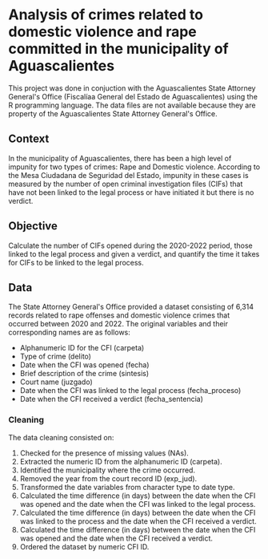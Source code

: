 # Analysis of crimes related to domestic violence and rape committed in the municipality of Aguascalientes

This project was done in conjuction with the Aguascalientes State Attorney General's Office (Fiscalíaa General del Estado de Aguascalientes) using the R programming language. The data files are not available because they are property of the  Aguascalientes State Attorney General's Office.

## Context

In the municipality of Aguascalientes, there has been a high level of impunity for two types of crimes: Rape and Domestic violence. According to the Mesa Ciudadana de Seguridad del Estado, impunity in these cases is measured by the number of open criminal investigation files (CIFs) that have not been linked to the legal process or have initiated it but there is no verdict.

## Objective 

Calculate the number of CIFs opened during the 2020-2022 period, those linked to the legal process and given a verdict, and quantify the time it takes for CIFs to be linked to the legal process.

## Data 

The State Attorney General's Office provided a dataset consisting of 6,314 records related to rape offenses and domestic violence crimes that occurred between 2020 and 2022. The original variables and their corresponding names are as follows:

- Alphanumeric ID for the CFI (carpeta)
- Type of crime (delito)
- Date when the CFI was opened (fecha)
- Brief description of the crime (sintesis)
- Court name (juzgado)
- Date when the CFI was linked to the legal process (fecha_proceso)
- Date when the CFI received a verdict (fecha_sentencia)

### Cleaning

The data cleaning consisted on:

1. Checked for the presence of missing values (NAs).
2. Extracted the numeric ID from the alphanumeric ID (carpeta).
3. Identified the municipality where the crime occurred.
4. Removed the year from the court record ID (exp_jud).
5. Transformed the date variables from character type to date type.
6. Calculated the time difference (in days) between the date when the CFI was opened and the date when the CFI was linked to the legal process.
7. Calculated the time difference (in days) between the date when the CFI was linked to the process and the date when the CFI received a verdict.
8. Calculated the time difference (in days) between the date when the CFI was opened and the date when the CFI received a verdict.
9. Ordered the dataset by numeric CFI ID.
